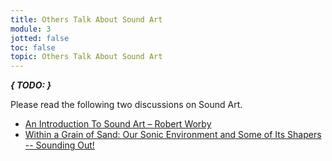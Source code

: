 ```yaml
---
title: Others Talk About Sound Art
module: 3
jotted: false
toc: false
topic: Others Talk About Sound Art
---
```



**_{ TODO: }_**

Please read the following two discussions on Sound Art.


- [An Introduction To Sound Art – Robert Worby](http://www.robertworby.com/writing/an-introduction-to-sound-art/)
- [Within a Grain of Sand: Our Sonic Environment and Some of Its Shapers -- Sounding Out!](https://soundstudiesblog.com/2011/05/23/within-a-grain-of-sand/)
